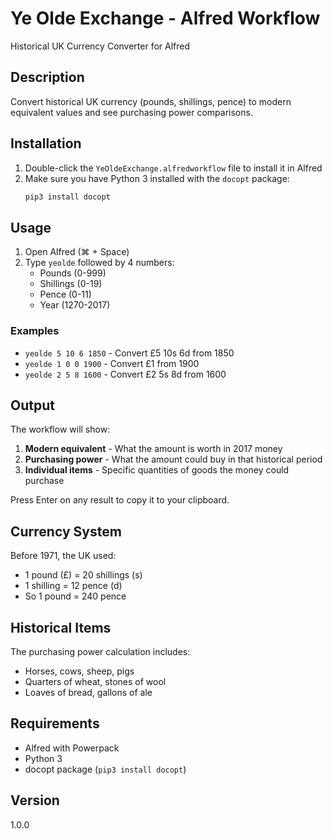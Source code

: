 # Ye Olde Exchange - Alfred Workflow

Historical UK Currency Converter for Alfred

## Description

Convert historical UK currency (pounds, shillings, pence) to modern equivalent values and see purchasing power comparisons.

## Installation

1. Double-click the `YeOldeExchange.alfredworkflow` file to install it in Alfred
2. Make sure you have Python 3 installed with the `docopt` package:
   ```bash
   pip3 install docopt
   ```

## Usage

1. Open Alfred (⌘ + Space)
2. Type `yeolde` followed by 4 numbers:
   - Pounds (0-999)
   - Shillings (0-19)
   - Pence (0-11)
   - Year (1270-2017)

### Examples

- `yeolde 5 10 6 1850` - Convert £5 10s 6d from 1850
- `yeolde 1 0 0 1900` - Convert £1 from 1900
- `yeolde 2 5 8 1600` - Convert £2 5s 8d from 1600

## Output

The workflow will show:
1. **Modern equivalent** - What the amount is worth in 2017 money
2. **Purchasing power** - What the amount could buy in that historical period
3. **Individual items** - Specific quantities of goods the money could purchase

Press Enter on any result to copy it to your clipboard.

## Currency System

Before 1971, the UK used:
- 1 pound (£) = 20 shillings (s)
- 1 shilling = 12 pence (d)
- So 1 pound = 240 pence

## Historical Items

The purchasing power calculation includes:
- Horses, cows, sheep, pigs
- Quarters of wheat, stones of wool
- Loaves of bread, gallons of ale

## Requirements

- Alfred with Powerpack
- Python 3
- docopt package (`pip3 install docopt`)

## Version

1.0.0 